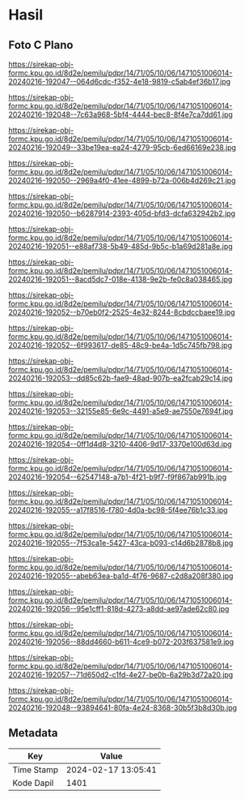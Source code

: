 # Hasil

## Foto C Plano

https://sirekap-obj-formc.kpu.go.id/8d2e/pemilu/pdpr/14/71/05/10/06/1471051006014-20240216-192047--064d6cdc-f352-4e18-9819-c5ab4ef36b17.jpg

https://sirekap-obj-formc.kpu.go.id/8d2e/pemilu/pdpr/14/71/05/10/06/1471051006014-20240216-192048--7c63a968-5bf4-4444-bec8-8f4e7ca7dd61.jpg

https://sirekap-obj-formc.kpu.go.id/8d2e/pemilu/pdpr/14/71/05/10/06/1471051006014-20240216-192049--33be19ea-ea24-4279-95cb-6ed66169e238.jpg

https://sirekap-obj-formc.kpu.go.id/8d2e/pemilu/pdpr/14/71/05/10/06/1471051006014-20240216-192050--2969a4f0-41ee-4899-b72a-006b4d269c21.jpg

https://sirekap-obj-formc.kpu.go.id/8d2e/pemilu/pdpr/14/71/05/10/06/1471051006014-20240216-192050--b6287914-2393-405d-bfd3-dcfa632942b2.jpg

https://sirekap-obj-formc.kpu.go.id/8d2e/pemilu/pdpr/14/71/05/10/06/1471051006014-20240216-192051--e88af738-5b49-485d-9b5c-b1a69d281a8e.jpg

https://sirekap-obj-formc.kpu.go.id/8d2e/pemilu/pdpr/14/71/05/10/06/1471051006014-20240216-192051--8acd5dc7-018e-4138-9e2b-fe0c8a038465.jpg

https://sirekap-obj-formc.kpu.go.id/8d2e/pemilu/pdpr/14/71/05/10/06/1471051006014-20240216-192052--b70eb0f2-2525-4e32-8244-8cbdccbaee19.jpg

https://sirekap-obj-formc.kpu.go.id/8d2e/pemilu/pdpr/14/71/05/10/06/1471051006014-20240216-192052--6f993617-de85-48c9-be4a-1d5c745fb798.jpg

https://sirekap-obj-formc.kpu.go.id/8d2e/pemilu/pdpr/14/71/05/10/06/1471051006014-20240216-192053--dd85c62b-fae9-48ad-907b-ea2fcab29c14.jpg

https://sirekap-obj-formc.kpu.go.id/8d2e/pemilu/pdpr/14/71/05/10/06/1471051006014-20240216-192053--32155e85-6e9c-4491-a5e9-ae7550e7694f.jpg

https://sirekap-obj-formc.kpu.go.id/8d2e/pemilu/pdpr/14/71/05/10/06/1471051006014-20240216-192054--0ff1d4d8-3210-4406-9d17-3370e100d63d.jpg

https://sirekap-obj-formc.kpu.go.id/8d2e/pemilu/pdpr/14/71/05/10/06/1471051006014-20240216-192054--62547148-a7b1-4f21-b9f7-f9f867ab991b.jpg

https://sirekap-obj-formc.kpu.go.id/8d2e/pemilu/pdpr/14/71/05/10/06/1471051006014-20240216-192055--a17f8516-f780-4d0a-bc98-5f4ee76b1c33.jpg

https://sirekap-obj-formc.kpu.go.id/8d2e/pemilu/pdpr/14/71/05/10/06/1471051006014-20240216-192055--7f53ca1e-5427-43ca-b093-c14d6b2878b8.jpg

https://sirekap-obj-formc.kpu.go.id/8d2e/pemilu/pdpr/14/71/05/10/06/1471051006014-20240216-192055--abeb63ea-ba1d-4f76-9687-c2d8a208f380.jpg

https://sirekap-obj-formc.kpu.go.id/8d2e/pemilu/pdpr/14/71/05/10/06/1471051006014-20240216-192056--95e1cff1-818d-4273-a8dd-ae97ade62c80.jpg

https://sirekap-obj-formc.kpu.go.id/8d2e/pemilu/pdpr/14/71/05/10/06/1471051006014-20240216-192056--88dd4660-b611-4ce9-b072-203f637581e9.jpg

https://sirekap-obj-formc.kpu.go.id/8d2e/pemilu/pdpr/14/71/05/10/06/1471051006014-20240216-192057--71d650d2-c1fd-4e27-be0b-6a29b3d72a20.jpg

https://sirekap-obj-formc.kpu.go.id/8d2e/pemilu/pdpr/14/71/05/10/06/1471051006014-20240216-192048--93894641-80fa-4e24-8368-30b5f3b8d30b.jpg


## Metadata

| Key        | Value               |
| ---------- | ------------------- |
| Time Stamp | 2024-02-17 13:05:41 |
| Kode Dapil | 1401                |



